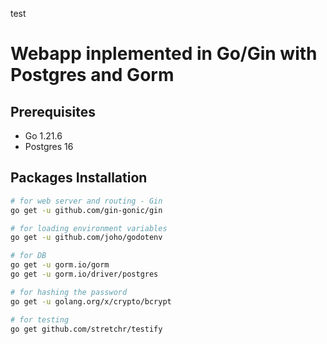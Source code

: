 test
# Webapp inplemented in Go/Gin with Postgres and Gorm

## Prerequisites

- Go 1.21.6
- Postgres 16

## Packages Installation

```sh
# for web server and routing - Gin
go get -u github.com/gin-gonic/gin

# for loading environment variables
go get -u github.com/joho/godotenv

# for DB
go get -u gorm.io/gorm
go get -u gorm.io/driver/postgres

# for hashing the password
go get -u golang.org/x/crypto/bcrypt

# for testing
go get github.com/stretchr/testify
```
